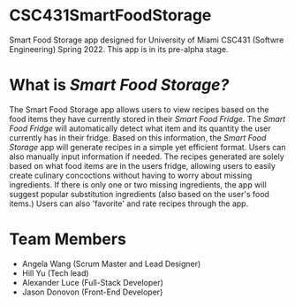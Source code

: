 # CSC431SmartFoodStorage

  Smart Food Storage app designed for University of Miami CSC431 (Softwre Engineering) Spring 2022. This app is in its pre-alpha stage. 
  
  # What is *Smart Food Storage?* 
  
  The Smart Food Storage app allows users to view recipes based on the food items they have currently stored in their *Smart Food Fridge*. The *Smart Food Fridge* will automatically detect what item and its quantity the user currently has in their fridge. Based on this information, the *Smart Food Storage* app will generate recipes in a simple yet efficient format. Users can also manually input information if needed. 
The recipes generated are solely based on what food items are in the users fridge, allowing users to easily create culinary concoctions without having to worry about missing ingredients. If there is only one or two missing ingredients, the app will suggest popular substitution ingredients (also based on the user's food items.) Users can also 'favorite' and rate recipes through the app. 

# Team Members

- Angela Wang (Scrum Master and Lead Designer) 
- Hill Yu (Tech lead) 
- Alexander Luce (Full-Stack Developer)
- Jason Donovon (Front-End Developer) 


